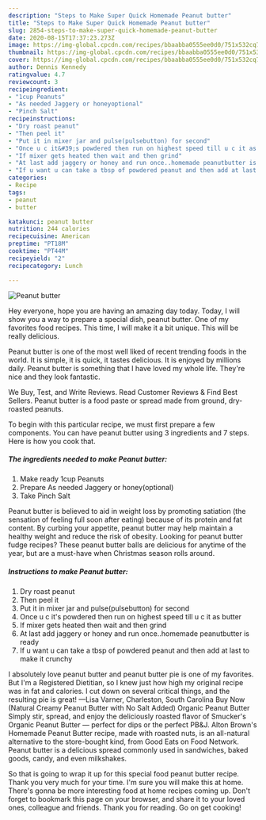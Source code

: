 ```yaml
---
description: "Steps to Make Super Quick Homemade Peanut butter"
title: "Steps to Make Super Quick Homemade Peanut butter"
slug: 2854-steps-to-make-super-quick-homemade-peanut-butter
date: 2020-08-15T17:37:23.273Z
image: https://img-global.cpcdn.com/recipes/bbaabba0555ee0d0/751x532cq70/peanut-butter-recipe-main-photo.jpg
thumbnail: https://img-global.cpcdn.com/recipes/bbaabba0555ee0d0/751x532cq70/peanut-butter-recipe-main-photo.jpg
cover: https://img-global.cpcdn.com/recipes/bbaabba0555ee0d0/751x532cq70/peanut-butter-recipe-main-photo.jpg
author: Dennis Kennedy
ratingvalue: 4.7
reviewcount: 3
recipeingredient:
- "1cup Peanuts"
- "As needed Jaggery or honeyoptional"
- "Pinch Salt"
recipeinstructions:
- "Dry roast peanut"
- "Then peel it"
- "Put it in mixer jar and pulse(pulsebutton) for second"
- "Once u c it&#39;s powdered then run on highest speed till u c it as butter"
- "If mixer gets heated then wait and then grind"
- "At last add jaggery or honey and run once..homemade peanutbutter is ready"
- "If u want u can take a tbsp of powdered peanut and then add at last to make it crunchy"
categories:
- Recipe
tags:
- peanut
- butter

katakunci: peanut butter 
nutrition: 244 calories
recipecuisine: American
preptime: "PT18M"
cooktime: "PT44M"
recipeyield: "2"
recipecategory: Lunch

---
```



![Peanut butter](https://img-global.cpcdn.com/recipes/bbaabba0555ee0d0/751x532cq70/peanut-butter-recipe-main-photo.jpg)

Hey everyone, hope you are having an amazing day today. Today, I will show you a way to prepare a special dish, peanut butter. One of my favorites food recipes. This time, I will make it a bit unique. This will be really delicious.

Peanut butter is one of the most well liked of recent trending foods in the world. It is simple, it is quick, it tastes delicious. It is enjoyed by millions daily. Peanut butter is something that I have loved my whole life. They're nice and they look fantastic.

We Buy, Test, and Write Reviews. Read Customer Reviews &amp; Find Best Sellers. Peanut butter is a food paste or spread made from ground, dry-roasted peanuts.


To begin with this particular recipe, we must first prepare a few components. You can have peanut butter using 3 ingredients and 7 steps. Here is how you cook that.

<!--inarticleads1-->

##### The ingredients needed to make Peanut butter:

1. Make ready 1cup Peanuts
1. Prepare As needed Jaggery or honey(optional)
1. Take Pinch Salt


Peanut butter is believed to aid in weight loss by promoting satiation (the sensation of feeling full soon after eating) because of its protein and fat content. By curbing your appetite, peanut butter may help maintain a healthy weight and reduce the risk of obesity. Looking for peanut butter fudge recipes? These peanut butter balls are delicious for anytime of the year, but are a must-have when Christmas season rolls around. 

<!--inarticleads2-->

##### Instructions to make Peanut butter:

1. Dry roast peanut
1. Then peel it
1. Put it in mixer jar and pulse(pulsebutton) for second
1. Once u c it&#39;s powdered then run on highest speed till u c it as butter
1. If mixer gets heated then wait and then grind
1. At last add jaggery or honey and run once..homemade peanutbutter is ready
1. If u want u can take a tbsp of powdered peanut and then add at last to make it crunchy


I absolutely love peanut butter and peanut butter pie is one of my favorites. But I&#39;m a Registered Dietitian, so I knew just how high my original recipe was in fat and calories. I cut down on several critical things, and the resulting pie is great! —Lisa Varner, Charleston, South Carolina Buy Now (Natural Creamy Peanut Butter with No Salt Added) Organic Peanut Butter Simply stir, spread, and enjoy the deliciously roasted flavor of Smucker&#39;s Organic Peanut Butter — perfect for dips or the perfect PB&amp;J. Alton Brown&#39;s Homemade Peanut Butter recipe, made with roasted nuts, is an all-natural alternative to the store-bought kind, from Good Eats on Food Network. Peanut butter is a delicious spread commonly used in sandwiches, baked goods, candy, and even milkshakes. 

So that is going to wrap it up for this special food peanut butter recipe. Thank you very much for your time. I'm sure you will make this at home. There's gonna be more interesting food at home recipes coming up. Don't forget to bookmark this page on your browser, and share it to your loved ones, colleague and friends. Thank you for reading. Go on get cooking!
